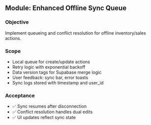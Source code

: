 ## Module: Enhanced Offline Sync Queue

### Objective
Implement queueing and conflict resolution for offline inventory/sales actions.

### Scope
- Local queue for create/update actions
- Retry logic with exponential backoff
- Data version tags for Supabase merge logic
- User feedback: sync bar, error toasts
- Sync logs stored with timestamp and user_id

### Acceptance
- ✅ Sync resumes after disconnection
- ✅ Conflict resolution handles dual edits
- ✅ UI updates reflect sync state

